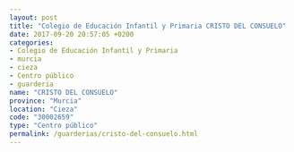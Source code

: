 ```yaml
---
layout: post
title: "Colegio de Educación Infantil y Primaria CRISTO DEL CONSUELO"
date: 2017-09-20 20:57:05 +0200
categories:
- Colegio de Educación Infantil y Primaria
- murcia
- cieza
- Centro público
- guarderia
name: "CRISTO DEL CONSUELO"
province: "Murcia"
location: "Cieza"
code: "30002659"
type: "Centro público"
permalink: /guarderias/cristo-del-consuelo.html
---
```

